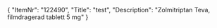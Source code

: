 {
  "ItemNr": "122490",
  "Title": "test",
  "Description": "Zolmitriptan Teva, filmdragerad tablett 5 mg"
}